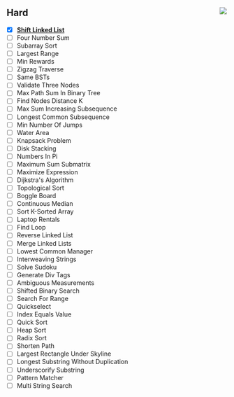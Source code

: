 <h2>Hard<img src="https://visitor-badge.glitch.me/badge?page_id=https://github.com/asahiocean/AlgoExpert/tree/main/hard" align="right"></h2>

* [x] [**Shift Linked List**](https://github.com/AsahiOcean/Algoexpert/tree/main/Hard/Shift%20Linked%20List)
* [ ] Four Number Sum
* [ ] Subarray Sort
* [ ] Largest Range
* [ ] Min Rewards
* [ ] Zigzag Traverse
* [ ] Same BSTs
* [ ] Validate Three Nodes
* [ ] Max Path Sum In Binary Tree
* [ ] Find Nodes Distance K
* [ ] Max Sum Increasing Subsequence
* [ ] Longest Common Subsequence
* [ ] Min Number Of Jumps
* [ ] Water Area
* [ ] Knapsack Problem
* [ ] Disk Stacking
* [ ] Numbers In Pi
* [ ] Maximum Sum Submatrix
* [ ] Maximize Expression
* [ ] Dijkstra's Algorithm
* [ ] Topological Sort
* [ ] Boggle Board
* [ ] Continuous Median
* [ ] Sort K-Sorted Array
* [ ] Laptop Rentals
* [ ] Find Loop
* [ ] Reverse Linked List
* [ ] Merge Linked Lists
* [ ] Lowest Common Manager
* [ ] Interweaving Strings
* [ ] Solve Sudoku
* [ ] Generate Div Tags
* [ ] Ambiguous Measurements
* [ ] Shifted Binary Search
* [ ] Search For Range
* [ ] Quickselect
* [ ] Index Equals Value
* [ ] Quick Sort
* [ ] Heap Sort
* [ ] Radix Sort
* [ ] Shorten Path
* [ ] Largest Rectangle Under Skyline
* [ ] Longest Substring Without Duplication
* [ ] Underscorify Substring
* [ ] Pattern Matcher
* [ ] Multi String Search
